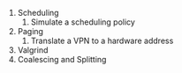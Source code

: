 1. Scheduling
	1. Simulate a scheduling policy
2. Paging
	1. Translate a VPN to a hardware address
3. Valgrind
4. Coalescing and Splitting